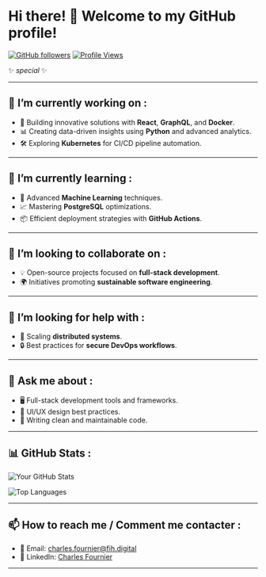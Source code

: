 # Hi there! 👋 Welcome to my GitHub profile!

[![GitHub followers](https://img.shields.io/github/followers/Rbtsv2?style=social)](https://github.com/Rbtsv2)
[![Profile Views](https://komarev.com/ghpvc/?username=Rbtsv2&color=blue)](https://github.com/Rbtsv2)

 ✨ _special_ ✨

---

## 🔭 I’m currently working on :
- 🚀 Building innovative solutions with **React**, **GraphQL**, and **Docker**.
- 📊 Creating data-driven insights using **Python** and advanced analytics.
- 🛠️ Exploring **Kubernetes** for CI/CD pipeline automation.

---

## 🌱 I’m currently learning :
- 🧠 Advanced **Machine Learning** techniques.
- 📈 Mastering **PostgreSQL** optimizations.
- 📦 Efficient deployment strategies with **GitHub Actions**.

---

## 👯 I’m looking to collaborate on :
- 💡 Open-source projects focused on **full-stack development**.
- 🌍 Initiatives promoting **sustainable software engineering**.

---

## 🤔 I’m looking for help with :
- 📡 Scaling **distributed systems**.
- 🔒 Best practices for **secure DevOps workflows**.

---

## 💬 Ask me about :
- 🖥️ Full-stack development tools and frameworks.
- 🎨 UI/UX design best practices.
- 📜 Writing clean and maintainable code.

---

## 📊 GitHub Stats :

![Your GitHub Stats](https://github-readme-stats.vercel.app/api?username=Rbtsv2&show_icons=true&theme=radical)

![Top Languages](https://github-readme-stats.vercel.app/api/top-langs/?username=Rbtsv2&layout=compact&theme=radical)

---

## 📫 How to reach me / Comment me contacter :
- 📧 Email: [charles.fournier@fih.digital](mailto:charles.fournier@fih.digital)
- 💼 LinkedIn: [Charles Fournier](https://www.linkedin.com/in/charles31100/)

---





